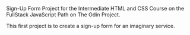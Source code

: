 Sign-Up Form
Project for the Intermediate HTML and CSS Course on the FullStack JavaScript Path on The Odin Project. 

This first project is to create a sign-up form for an imaginary service.

